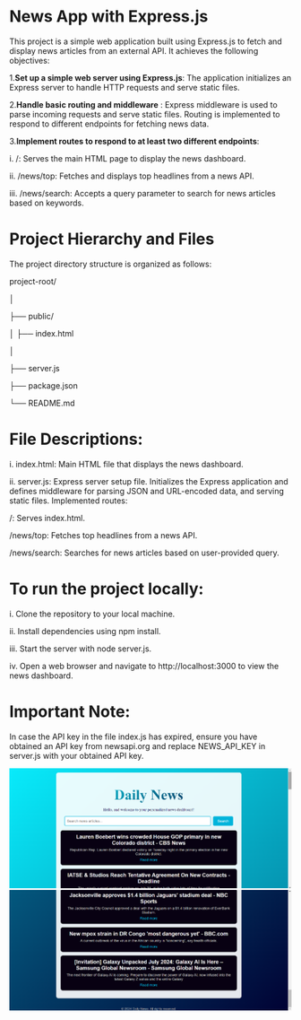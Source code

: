 #                                                                     **News App with Express.js**


This project is a simple web application built using Express.js to fetch and display news articles from an external API. It achieves the following objectives:

1.**Set up a simple web server using Express.js**: The application initializes an Express server to handle HTTP requests and serve static files.

2.**Handle basic routing and middleware** : Express middleware is used to parse incoming requests and serve static files. Routing is implemented to respond to different endpoints for fetching news data.

3.**Implement routes to respond to at least two different endpoints**:

i. /: Serves the main HTML page to display the news dashboard.

ii. /news/top: Fetches and displays top headlines from a news API.

iii. /news/search: Accepts a query parameter to search for news articles based on keywords.

# **Project Hierarchy and Files**

The project directory structure is organized as follows:

project-root/

│

├── public/

│   ├── index.html  

│

├── server.js     

├── package.json    

└── README.md           
  

# **File Descriptions**:
i. index.html: Main HTML file that displays the news dashboard.

ii. server.js: Express server setup file. Initializes the Express application and defines middleware for parsing JSON and URL-encoded data, and serving static files.
Implemented routes:

  /: Serves index.html.
        
  /news/top: Fetches top headlines from a news API.
        
  /news/search: Searches for news articles based on user-provided query.


# **To run the project locally:**

i. Clone the repository to your local machine.

ii. Install dependencies using npm install.

iii. Start the server with node server.js.

iv. Open a web browser and navigate to http://localhost:3000 to view the news dashboard.


# **Important Note:**
In case the API key in the file index.js has expired, ensure you have obtained an API key from newsapi.org and replace NEWS_API_KEY in server.js with your obtained API key.

![Pictures of the news page](https://github.com/ttuhina/News-App-with-Express.js/blob/main/pictures/Screenshot%202024-06-27%20125322.png)
![Pictures of the news page](https://github.com/ttuhina/News-App-with-Express.js/blob/main/pictures/Screenshot%202024-06-27%20125332.png)


